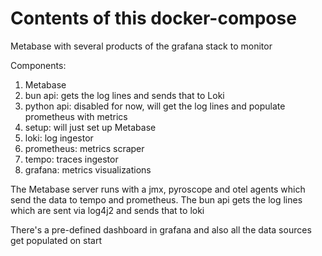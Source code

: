 Contents of this docker-compose
===============================


Metabase with several products of the grafana stack to monitor

Components:
1) Metabase
2) bun api: gets the log lines and sends that to Loki
3) python api: disabled for now, will get the log lines and populate prometheus with metrics
4) setup: will just set up Metabase
5) loki: log ingestor
6) prometheus: metrics scraper
7) tempo: traces ingestor
8) grafana: metrics visualizations

The Metabase server runs with a jmx, pyroscope and otel agents which send the data to tempo and prometheus. The bun api gets the log lines which are sent via log4j2 and sends that to loki

There's a pre-defined dashboard in grafana and also all the data sources get populated on start